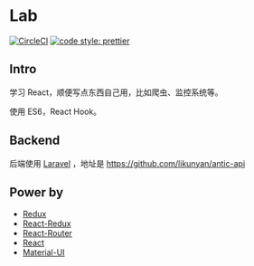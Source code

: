 # Lab

[![CircleCI](https://circleci.com/gh/likunyan/antic.svg?style=shield)](https://circleci.com/gh/likunyan/antic)
[![code style: prettier](https://img.shields.io/badge/code_style-prettier-ff69b4.svg?style=flat-square)](https://github.com/prettier/prettier)

[//]: # (![GitHub Action]&#40;https://github.com/likunyan/antic/workflows/React/badge.svg&#41;)

## Intro

学习 React，顺便写点东西自己用，比如爬虫、监控系统等。

使用 ES6，React Hook。

## Backend

后端使用 [Laravel](https://learnku.com/laravel) ，地址是 https://github.com/likunyan/antic-api

## Power by
- [Redux](https://cn.redux.js.org/)
- [React-Redux](https://www.redux.org.cn/)
- [React-Router](https://reacttraining.com/react-router/)
- [React](https://zh-hans.reactjs.org/)
- [Material-UI](https://material-ui.com/zh/)
